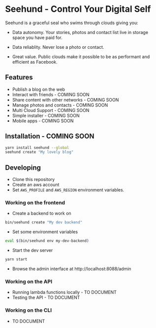 # Seehund - Control Your Digital Self

Seehund is a graceful seal who swims through clouds giving you:

* Data autonomy. Your stories, photos and contact list live in storage space you have paid for.

* Data reliablity. Never lose a photo or contact.

* Great value. Public clouds make it possible to be as performant and efficient as Facebook.

## Features

* Publish a blog on the web
* Interact with friends - COMING SOON
* Share content with other networks - COMING  SOON
* Manage photos and contacts - COMING SOON
* Multi Cloud Support - COMING SOON
* Simple installer - COMING SOON
* Mobile apps - COMING SOON

## Installation - COMING SOON

```sh
yarn install seehund --global
seehund create "My lovely blog"
```

## Developing

* Clone this repository
* Create an aws account
* Set `AWS_PROFILE` and `AWS_REGION` environment variables.

### Working on the frontend

* Create a backend to work on
```sh
bin/seehund create "My dev backend"
```
* Set some environment variables
```sh
eval $(bin/seehund env my-dev-backend)
```
* Start the dev server
```sh
yarn start
```
* Browse the admin interface at http://localhost:8088/admin

### Working on the API

* Running lambda functions locally - TO DOCUMENT
* Testing the API - TO DOCUMENT

### Working on the CLI

* TO DOCUMENT
